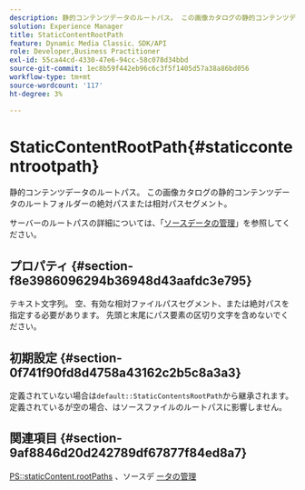 ```yaml
---
description: 静的コンテンツデータのルートパス。 この画像カタログの静的コンテンツデータのルートフォルダーの絶対パスまたは相対パスセグメント。
solution: Experience Manager
title: StaticContentRootPath
feature: Dynamic Media Classic、SDK/API
role: Developer,Business Practitioner
exl-id: 55ca44cd-4330-47e6-94cc-58c078d34bbd
source-git-commit: 1ec8b59f442eb96c6c3f5f1405d57a38a86bd056
workflow-type: tm+mt
source-wordcount: '117'
ht-degree: 3%

---
```


# StaticContentRootPath{#staticcontentrootpath}

静的コンテンツデータのルートパス。 この画像カタログの静的コンテンツデータのルートフォルダーの絶対パスまたは相対パスセグメント。

サーバーのルートパスの詳細については、「[ソースデータの管理](../../../../../is-api/image-serving-api-ref/c-configuration-and-administration/c-configuration-and-administration.md#concept-1ec4d9f0e58a430cae045761f1ff9173)」を参照してください。

## プロパティ {#section-f8e3986096294b36948d43aafdc3e795}

テキスト文字列。 空、有効な相対ファイルパスセグメント、または絶対パスを指定する必要があります。 先頭と末尾にパス要素の区切り文字を含めないでください。

## 初期設定 {#section-0f741f90fd8d4758a43162c2b5c8a3a3}

定義されていない場合は`default::StaticContentsRootPath`から継承されます。 定義されているが空の場合、はソースファイルのルートパスに影響しません。

## 関連項目 {#section-9af8846d20d242789df67877f84ed8a7}

[PS::staticContent.rootPaths](../../../../../is-api/image-catalog/image-serving-api-ref/c-image-catalog-reference/c-attributes-reference/r-staticcontentrootpath.md#reference-a2b5368d078349828d282357681bb2a5) 、ソースデ  [ータの管理](../../../../../is-api/image-serving-api-ref/c-configuration-and-administration/c-configuration-and-administration.md#concept-1ec4d9f0e58a430cae045761f1ff9173)
